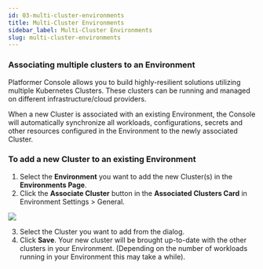 ```yaml
---
id: 03-multi-cluster-environments
title: Multi-Cluster Environments
sidebar_label: Multi-Cluster Environments
slug: multi-cluster-environments
---
```


### Associating multiple clusters to an Environment

Platformer Console allows you to build highly-resilient solutions utilizing multiple Kubernetes Clusters. These clusters can be running and managed on different infrastructure/cloud providers. 

When a new Cluster is associated with an existing Environment, the Console will automatically synchronize all workloads, configurations, secrets and other resources configured in the Environment to the newly associated Cluster.

### To add a new Cluster to an existing Environment

1. Select the **Environment** you want to add the new Cluster(s) in the **Environments Page**.
2. Click the **Associate Cluster** button in the **Associated Clusters Card** in Environment Settings > General.

![](/img/docs/env-clusters-1.png)

3. Select the Cluster you want to add from the dialog.
4. Click **Save**. Your new cluster will be brought up-to-date with the other clusters in your Environment. (Depending on the number of workloads running in your Environment this may take a while).

